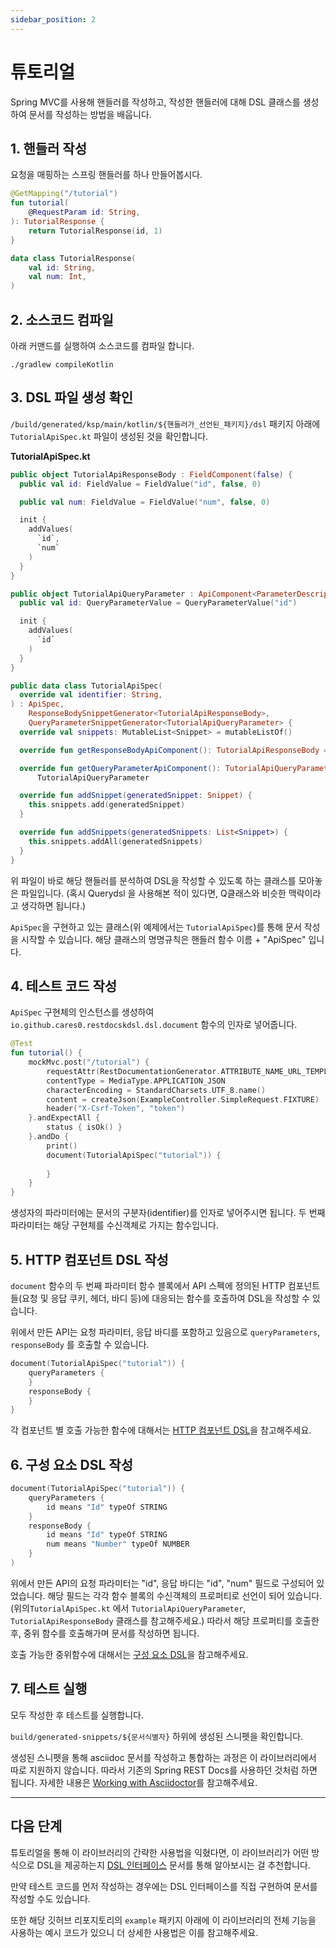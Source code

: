 ```yaml
---
sidebar_position: 2
---
```


# 튜토리얼

Spring MVC를 사용해 핸들러를 작성하고, 작성한 핸들러에 대해 DSL 클래스를 생성하여 문서를 작성하는 방법을 배웁니다.

## 1. 핸들러 작성

요청을 매핑하는 스프링 핸들러를 하나 만들어봅시다.

```kotlin
@GetMapping("/tutorial")
fun tutorial(
    @RequestParam id: String,
): TutorialResponse {
    return TutorialResponse(id, 1)
}

data class TutorialResponse(
    val id: String,
    val num: Int,
)
```

## 2. 소스코드 컴파일
아래 커맨드를 실행하여 소스코드를 컴파일 합니다.
```
./gradlew compileKotlin
```

## 3. DSL 파일 생성 확인
`/build/generated/ksp/main/kotlin/${핸들러가_선언된_패키지}/dsl` 패키지 아래에 `TutorialApiSpec.kt` 파일이 생성된 것을 확인합니다.

**TutorialApiSpec.kt**
```kotlin
public object TutorialApiResponseBody : FieldComponent(false) {
  public val id: FieldValue = FieldValue("id", false, 0)

  public val num: FieldValue = FieldValue("num", false, 0)

  init {
    addValues(
      `id`,
      `num`
    )
  }
}

public object TutorialApiQueryParameter : ApiComponent<ParameterDescriptor>() {
  public val id: QueryParameterValue = QueryParameterValue("id")

  init {
    addValues(
      `id`
    )
  }
}

public data class TutorialApiSpec(
  override val identifier: String,
) : ApiSpec,
    ResponseBodySnippetGenerator<TutorialApiResponseBody>,
    QueryParameterSnippetGenerator<TutorialApiQueryParameter> {
  override val snippets: MutableList<Snippet> = mutableListOf()

  override fun getResponseBodyApiComponent(): TutorialApiResponseBody = TutorialApiResponseBody

  override fun getQueryParameterApiComponent(): TutorialApiQueryParameter =
      TutorialApiQueryParameter

  override fun addSnippet(generatedSnippet: Snippet) {
    this.snippets.add(generatedSnippet)
  }

  override fun addSnippets(generatedSnippets: List<Snippet>) {
    this.snippets.addAll(generatedSnippets)
  }
}

```

위 파일이 바로 해당 핸들러를 분석하여 DSL을 작성할 수 있도록 하는 클래스를 모아놓은 파일입니다. 
(혹시 Querydsl 을 사용해본 적이 있다면, Q클래스와 비슷한 맥락이라고 생각하면 됩니다.)

`ApiSpec`을 구현하고 있는 클래스(위 예제에서는 `TutorialApiSpec`)를 통해 문서 작성을 시작할 수 있습니다. 
해당 클래스의 명명규칙은 핸들러 함수 이름 + "ApiSpec" 입니다.

## 4. 테스트 코드 작성

`ApiSpec` 구현체의 인스턴스를 생성하여 `io.github.cares0.restdocskdsl.dsl.document` 함수의 인자로 넣어줍니다.

```kotlin
@Test
fun tutorial() {
    mockMvc.post("/tutorial") {
        requestAttr(RestDocumentationGenerator.ATTRIBUTE_NAME_URL_TEMPLATE, "/tutorial")
        contentType = MediaType.APPLICATION_JSON
        characterEncoding = StandardCharsets.UTF_8.name()
        content = createJson(ExampleController.SimpleRequest.FIXTURE)
        header("X-Csrf-Token", "token")
    }.andExpectAll {
        status { isOk() }
    }.andDo {
        print()
        document(TutorialApiSpec("tutorial")) {
        
        }
    }
}
```

생성자의 파라미터에는 문서의 구분자(identifier)를 인자로 넣어주시면 됩니다. 두 번째 파라미터는 해당 구현체를 수신객체로 가지는 함수입니다.

## 5. HTTP 컴포넌트 DSL 작성

`document` 함수의 두 번째 파라미터 함수 블록에서 
API 스펙에 정의된 HTTP 컴포넌트들(요청 및 응답 쿠키, 헤더, 바디 등)에 대응되는 함수를 호출하여 DSL을 작성할 수 있습니다.

위에서 만든 API는 요청 파라미터, 응답 바디를 포함하고 있음으로 `queryParameters`, `responseBody` 를 호출할 수 있습니다.

```kotlin
document(TutorialApiSpec("tutorial")) {
    queryParameters {
    }
    responseBody {
    }
}
```
각 컴포넌트 별 호출 가능한 함수에 대해서는 [HTTP 컴포넌트 DSL](../guides/dsl-interface#http-컴포넌트-dsl)을 참고해주세요.

## 6. 구성 요소 DSL 작성

```kotlin
document(TutorialApiSpec("tutorial")) {
    queryParameters {
        id means "Id" typeOf STRING
    }
    responseBody {
        id means "Id" typeOf STRING
        num means "Number" typeOf NUMBER
    }
)
```
위에서 만든 API의 요청 파라미터는 "id", 응답 바디는 "id", "num" 필드로 구성되어 있었습니다. 
해당 필드는 각각 함수 블록의 수신객체의 프로퍼티로 선언이 되어 있습니다. 
(위의`TutorialApiSpec.kt` 에서 `TutorialApiQueryParameter`, `TutorialApiResponseBody` 클래스를 참고해주세요.) 
따라서 해당 프로퍼티를 호출한 후, 중위 함수를 호출해가며 문서를 작성하면 됩니다.

호출 가능한 중위함수에 대해서는 [구성 요소 DSL](../guides/dsl-interface#구성-요소-dsl)을 참고해주세요.

## 7. 테스트 실행
모두 작성한 후 테스트를 실행합니다. 

`build/generated-snippets/${문서식별자}` 하위에 생성된 스니펫을 확인합니다.

생성된 스니펫을 통해 asciidoc 문서를 작성하고 통합하는 과정은 이 라이브러리에서 따로 지원하지 않습니다.
따라서 기존의 Spring REST Docs를 사용하던 것처럼 하면 됩니다.
자세한 내용은 [Working with Asciidoctor](https://docs.spring.io/spring-restdocs/docs/current/reference/htmlsingle/#working-with-asciidoctor)를 참고해주세요.

---
## 다음 단계
튜토리얼을 통해 이 라이브러리의 간략한 사용법을 익혔다면, 
이 라이브러리가 어떤 방식으로 DSL을 제공하는지 [DSL 인터페이스](../guides/dsl-interface) 문서를 통해 알아보시는 걸 추천합니다. 

만약 테스트 코드를 먼저 작성하는 경우에는 DSL 인터페이스를 직접 구현하여 문서를 작성할 수도 있습니다.

또한 해당 깃허브 리포지토리의 `example` 패키지 아래에 이 라이브러리의 전체 기능을 사용하는 예시 코드가 있으니 더 상세한 사용법은 이를 참고해주세요.